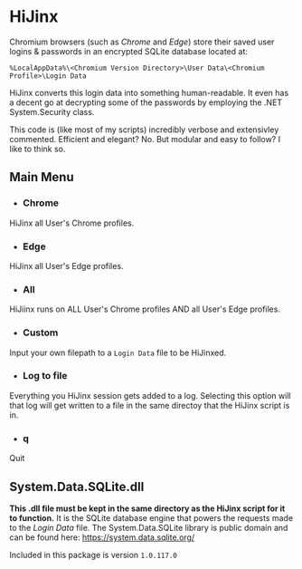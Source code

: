 # HiJinx
Chromium browsers (such as *Chrome* and *Edge*) store their saved user logins & passwords in an encrypted SQLite database located at:

`%LocalAppData%\<Chromium Version Directory>\User Data\<Chromium Profile>\Login Data`

HiJinx converts this login data into something human-readable. It even has a decent go at decrypting some of the passwords by employing the .NET System.Security class.

This code is (like most of my scripts) incredibly verbose and extensivley commented. Efficient and elegant? No. But modular and easy to follow? I like to think so.

## Main Menu
- ### Chrome
HiJinx all User's Chrome profiles.
- ### Edge
HiJinx all User's Edge profiles.
- ### All
HiJiinx runs on ALL User's Chrome profiles AND all User's Edge profiles.
- ### Custom
Input your own filepath to a `Login Data` file to be HiJinxed.
- ### Log to file
Everything you HiJinx session gets added to a log. Selecting this option will that log will get written to a file in the same directoy that the HiJinx script is in.
- ### q
Quit

## System.Data.SQLite.dll

**This .dll file must be kept in the same directory as the HiJinx script for it to function.** It is the SQLite database engine that powers the requests made to the *Login Data* file. The System.Data.SQLite library is public domain and can be found here: https://system.data.sqlite.org/

Included in this package is version `1.0.117.0`
